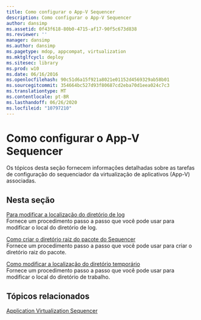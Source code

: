 ```yaml
---
title: Como configurar o App-V Sequencer
description: Como configurar o App-V Sequencer
author: dansimp
ms.assetid: 0f43f618-80b0-4715-af17-90f5c673d838
ms.reviewer: ''
manager: dansimp
ms.author: dansimp
ms.pagetype: mdop, appcompat, virtualization
ms.mktglfcycl: deploy
ms.sitesec: library
ms.prod: w10
ms.date: 06/16/2016
ms.openlocfilehash: 90c51d6a15f921a8021e01152d4569329ab58b01
ms.sourcegitcommit: 354664bc527d93f80687cd2eba70d1eea024c7c3
ms.translationtype: MT
ms.contentlocale: pt-BR
ms.lasthandoff: 06/26/2020
ms.locfileid: "10797210"
---
```

# Como configurar o App-V Sequencer


Os tópicos desta seção fornecem informações detalhadas sobre as tarefas de configuração do sequenciador da virtualização de aplicativos (App-V) associadas.

## Nesta seção


<a href="" id="how-to-modify-the-log-directory-location"></a>[Para modificar a localização do diretório de log](how-to-modify-the-log-directory-location.md)  
Fornece um procedimento passo a passo que você pode usar para modificar o local do diretório de log.

<a href="" id="how-to-create-the-sequencer-package-root-directory"></a>[Como criar o diretório raiz do pacote do Sequencer](how-to-create-the-sequencer-package-root-directory.md)  
Fornece um procedimento passo a passo que você pode usar para criar o diretório raiz do pacote.

<a href="" id="how-to-modify-the-scratch-directory-location"></a>[Como modificar a localização do diretório temporário](how-to-modify-the-scratch-directory-location.md)  
Fornece um procedimento passo a passo que você pode usar para modificar o local do diretório de trabalho.

## Tópicos relacionados


[Application Virtualization Sequencer](application-virtualization-sequencer.md)

 

 





